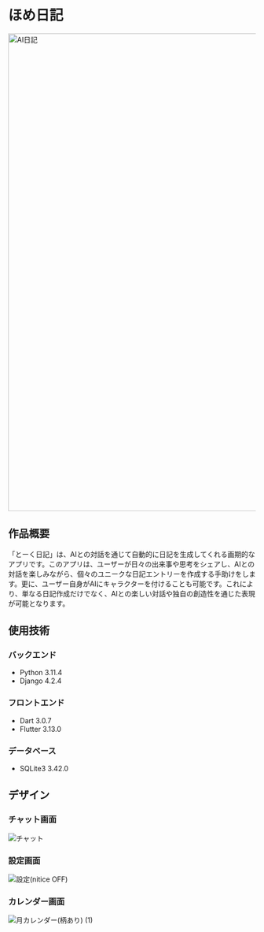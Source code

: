 # ほめ日記

<img width="970" alt="AI日記" src="https://github.com/matsuo1234567/diaryapp/assets/102137735/05edbd56-8c3d-4d48-9b1f-cfe8cf0bda12">

## 作品概要

「とーく日記」は、AIとの対話を通じて自動的に日記を生成してくれる画期的なアプリです。このアプリは、ユーザーが日々の出来事や思考をシェアし、AIとの対話を楽しみながら、個々のユニークな日記エントリーを作成する手助けをします。更に、ユーザー自身がAIにキャラクターを付けることも可能です。これにより、単なる日記作成だけでなく、AIとの楽しい対話や独自の創造性を通じた表現が可能となります。


## 使用技術
### バックエンド
* Python 3.11.4
* Django 4.2.4

### フロントエンド
* Dart 3.0.7
* Flutter 3.13.0

### データベース
*   SQLite3 3.42.0


## デザイン
### チャット画面
![チャット](https://github.com/matsuo1234567/diaryapp/assets/102137735/1bd2b395-a4dd-4e54-a989-0905b6908bca)

### 設定画面
![設定(nitice OFF)](https://github.com/matsuo1234567/diaryapp/assets/102137735/8e77a642-0a11-47b5-b8e8-3b1c94789566)

### カレンダー画面
![月カレンダー(柄あり) (1)](https://github.com/matsuo1234567/diaryapp/assets/102137735/08d7b3f1-5865-44b8-8ac4-03bca610891f)
